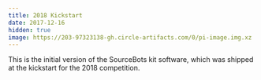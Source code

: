 ```yaml
---
title: 2018 Kickstart
date: 2017-12-16
hidden: true
image: https://203-97323138-gh.circle-artifacts.com/0/pi-image.img.xz
---
```


This is the initial version of the SourceBots kit software, which was shipped at the kickstart for the 2018 competition.
